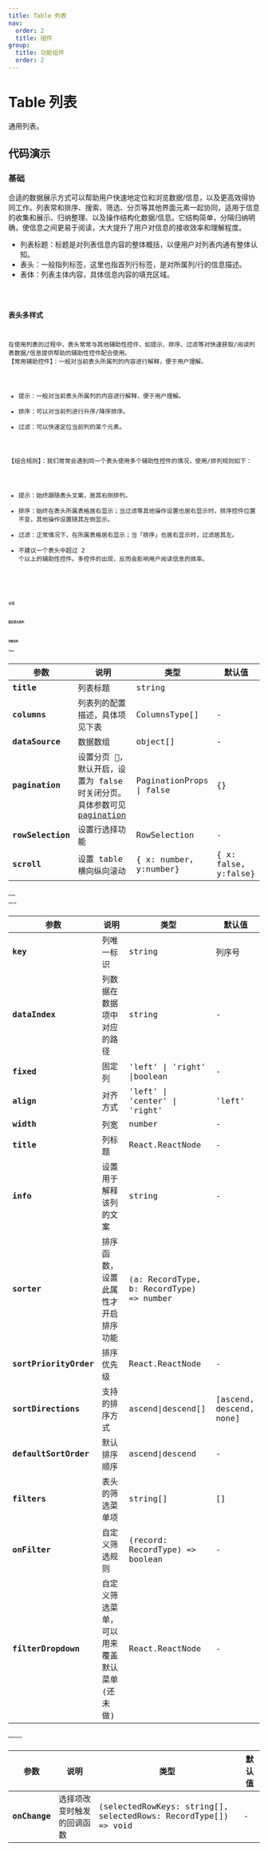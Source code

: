 ```yaml
---
title: Table 列表
nav:
  order: 2
  title: 组件
group:
  title: 功能组件
  order: 2
---
```


# Table 列表

通用列表。

## 代码演示

### 基础

合适的数据展示方式可以帮助用户快速地定位和浏览数据/信息，以及更高效得协同工作。列表常和排序、搜索、筛选、分页等其他界面元素一起协同，适用于信息的收集和展示、归纳整理、以及操作结构化数据/信息。它结构简单，分隔归纳明确，使信息之间更易于阅读，大大提升了用户对信息的接收效率和理解程度。

- 列表标题：标题是对列表信息内容的整体概括，以便用户对列表内通有整体认知。
- 表头：一般指列标签，这里也指首列行标签，是对所属列/行的信息描述。
- 表体：列表主体内容，具体信息内容的填充区域。
  <code src='./demo/base.tsx' title='基础' desc='简单的列表' >

### 表头多样式

在使用列表的过程中，表头常常与其他辅助性控件，如提示、排序、过滤等对快速获取/阅读列表数据/信息提供帮助的辅助性控件配合使用。
【常用辅助控件】：一般对当前表头所属列的内容进行解释，便于用户理解。

- 提示：一般对当前表头所属列的内容进行解释，便于用户理解。
- 排序：可以对当前列进行升序/降序排序。
- 过滤：可以快速定位当前列的某个元素。

【组合规则】：我们常常会遇到同一个表头使用多个辅助性控件的情况，使用/排列规则如下：

- 提示：始终跟随表头文案，居其右侧排列。
- 排序：始终在表头所属表格居右显示；当过滤等其他操作设置也居右显示时，排序控件位置不变，其他操作设置随其左侧显示。
- 过滤：正常情况下，在所属表格居右显示；当「排序」也居右显示时，过滤居其左。
- 不建议一个表头中超过 2 个以上的辅助性控件。多控件的出现，反而会影响用户阅读信息的效率。
  <code src='./demo/info.tsx' title='提示' desc='一般对当前表头所属列的内容进行解释，便于用户理解。' >
  <code src='./demo/sorter.tsx' title='排序' desc='设置sorter函数开启排序功能，设置sortPriorityOrder支持多项排序。' >
  <code src='./demo/filter.tsx' title='过滤' desc='可以快速定位当前列的某个元素。设置filters 生成过滤选项， 设置onFilter自定义筛选规则，默认筛选规则为相等。(自定义筛选菜单功能还没做)' >
  <code src='./demo/multihelper.tsx' title='多辅助控件' desc='在一列中使用多种辅助控件。' >
  <code src='./demo/multiLine.tsx' title='多行表头' desc='可以通过onChange回调拿到最新的选中的数据项' >

### 分页

<code src='./demo/pagination.tsx' title='分页' desc='分页, pagination设置false 关闭' >

### 固定表头和列

<code src='./demo/fixed.tsx' title='固定' desc='设置列的fixed 可以固定列。' >
<code src='./demo/fixedheight.tsx' title='固定' desc='设定 scroll y开启固定表头。' >

## 参数说明

### Table

| 参数             | 说明                                                                                                               | 类型                     | 默认值               |
| ---------------- | ------------------------------------------------------------------------------------------------------------------ | ------------------------ | -------------------- |
| **title**        | 列表标题                                                                                                           | string                   |                      |
| **columns**      | 列表列的配置描述，具体项见下表                                                                                     | ColumnsType[]            | -                    |
| **dataSource**   | 数据数组                                                                                                           | object[]                 | -                    |
| **pagination**   | 设置分页 ，默认开启，设置为 false 时关闭分页。具体参数可见[pagination](/components/functional/pagination#参数说明) | PaginationProps \| false | {}                   |
| **rowSelection** | 设置行选择功能                                                                                                     | RowSelection             | -                    |
| **scroll**       | 设置 table 横向纵向滚动                                                                                            | { x: number, y:number}   | { x: false, y:false} |

### Column

列描述对象

| 参数                  | 说明                                         | 类型                                     | 默认值                  |
| --------------------- | -------------------------------------------- | ---------------------------------------- | ----------------------- |
| **key**               | 列唯一标识                                   | string                                   | 列序号                  |
| **dataIndex**         | 列数据在数据项中对应的路径                   | string                                   | -                       |
| **fixed**             | 固定列                                       | 'left' \| 'right' \|boolean              | -                       |
| **align**             | 对齐方式                                     | 'left' \| 'center' \| 'right'            | 'left'                  |
| **width**             | 列宽                                         | number                                   | -                       |
| **title**             | 列标题                                       | React.ReactNode                          | -                       |
| **info**              | 设置用于解释该列的文案                       | string                                   | -                       |
| **sorter**            | 排序函数，设置此属性才开启排序功能           | (a: RecordType, b: RecordType) => number |                         |
| **sortPriorityOrder** | 排序优先级                                   | React.ReactNode                          | -                       |
| **sortDirections**    | 支持的排序方式                               | ascend\|descend[]                        | [ascend, descend, none] |
| **defaultSortOrder**  | 默认排序顺序                                 | ascend\|descend                          | -                       |
| **filters**           | 表头的筛选菜单项                             | string[]                                 | []                      |
| **onFilter**          | 自定义筛选规则                               | (record: RecordType) => boolean          | -                       |
| **filterDropdown**    | 自定义筛选菜单，可以用来覆盖默认菜单(还未做) | React.ReactNode                          | -                       |

### RowSelection

| 参数         | 说明                       | 类型                                                            | 默认值 |
| ------------ | -------------------------- | --------------------------------------------------------------- | ------ |
| **onChange** | 选择项改变时触发的回调函数 | (selectedRowKeys: string[], selectedRows: RecordType[]) => void | -      |

